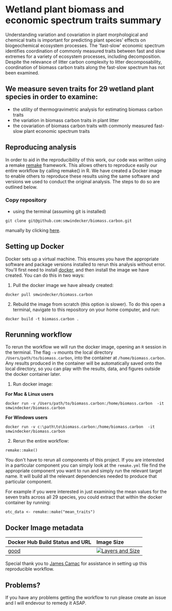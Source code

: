 
# Wetland plant biomass and economic spectrum traits summary 
Understanding variation and covariation in plant morphological and chemical traits is important for predicting plant species' effects on biogeochemical ecosystem processes. The 'fast-slow' economic spectrum identifies coordination of commonly measured traits between fast and slow extremes for a variety of ecosystem processes, including decomposition. Despite the relevance of litter carbon complexity to litter decomposability, coordination of biomass carbon traits along the fast-slow spectrum has not been examined. 

## We measure seven traits for 29 wetland plant species in order to examine:
* the utility of thermogravimetric analysis for estimating biomass carbon traits
* the variation in biomass carbon traits in plant litter 
* the covariation of biomass carbon traits with commonly measured fast-slow plant economic spectrum traits

## Reproducing analysis 
In order to aid in the reproducibility of this work, our code was written using a remake [remake](https://github.com/richfitz/remake) framework. This allows others to reproduce easily our entire workflow by calling remake() in R. We have created a Docker image to enable others to reproduce these results using the same software and versions we used to conduct the original analysis. The steps to do so are outlined below.

### Copy repository
* using the terminal (assuming git is installed)

```
git clone git@github.com:smwindecker/biomass.carbon.git
```

manually by clicking [here](https://github.com/smwindecker/biomass.carbon/archive/master.zip).

## Setting up Docker
Docker sets up a virtual machine. This ensures you have the appropriate software and package versions installed to rerun this analysis without error. You'll first need to install [docker](https://www.docker.com/products/overview), and then install the image we have created. You can do this in two ways: 

1. Pull the docker image we have already created:
```
docker pull smwindecker/biomass.carbon
```

2. Rebuild the image from scratch (this option is slower). To do this open a terminal, navigate to this repository on your home computer, and run:
```
docker build -t biomass.carbon .

```

## Rerunning workflow
To rerun the workflow we will run the docker image, opening an `R` session in the terminal. The flag `-v` mounts the local directory `/Users/path/to/biomass.carbon`, into the container at `/home/biomass.carbon`. Any results produced in the container will be automatically saved onto the local directory, so you can play with the results, data, and figures outside the docker container later.

1. Run docker image:

**For Mac & Linux users**
```
docker run -v /Users/path/to/biomass.carbon:/home/biomass.carbon  -it smwindecker/biomass.carbon
```

**For Windows users**
```
docker run -v c:\path\to\biomass.carbon:/home/biomass.carbon  -it smwindecker/biomass.carbon
```

2. Rerun the entire workflow:

```
remake::make()
```

You don't have to rerun all components of this project. If you are interested in a particular component you can simply look at the `remake.yml` file find the appropriate component you want to run and simply run the relevant target name. It will build all the relevant dependencies needed to produce that particular component.

For example if you were interested in just examining the mean values for the seven traits across all 29 species, you could extract that within the docker container by running:

```
otc_data <- remake::make("mean_traits")
```
 
## Docker Image metadata

| Docker Hub Build Status and URL                                | Image Size
| :-----------------------------------------                     | :--------------
| [good](https://registry.hub.docker.com/u/smwindecker/biomass.carbon/)  | [![Layers and Size](https://images.microbadger.com/badges/image/smwindecker/biomass.carbon.svg)](https://registry.hub.docker.com/u/smwindecker/biomass.carbon/)

Special thank you to [James Camac](https://github.com/jscamac) for assistance in setting up this reproducible workflow. 

## Problems?
If you have any problems getting the workflow to run please create an issue and I will endevour to remedy it ASAP.
